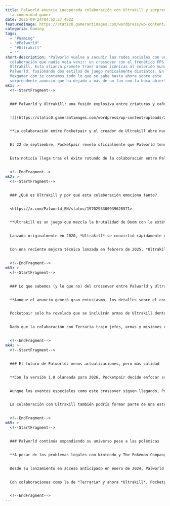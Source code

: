 ```yaml
---
title: Palworld anuncia inesperada colaboración con Ultrakill y sorprende a toda
  la comunidad gamer
date: 2025-09-24T04:52:27.452Z
featuredimage: https://static0.gamerantimages.com/wordpress/wp-content/uploads/2025/09/palworld-lamball-bunker-turrets-angry.jpg?q=70&fit=crop&w=1100&h=618&dpr=1
categoria: Gaming
tags:
  - "#Gaming"
  - "#Palworld"
  - "#Ultrakill"
  - ""
short-description: "Palworld vuelve a sacudir las redes sociales con una
  colaboración que nadie veía venir: un crossover con el frenético FPS
  Ultrakill. Esta alianza promete traer armas icónicas al colorido mundo de
  Palworld, fusionando dos estilos de juego radicalmente distintos. En
  Mexgamer.com te contamos todo lo que se sabe hasta ahora sobre este
  sorprendente anuncio que ha dejado a más de un fan con la boca abierta."
mk1: >-
  <!--StartFragment-->


  ### Palworld y Ultrakill: una fusión explosiva entre criaturas y cañones


  ![](https://static0.gamerantimages.com/wordpress/wp-content/uploads/2025/07/ultrakill-press-image-8.jpg?q=49&fit=crop&w=825&dpr=2)


  **La colaboración entre Pocketpair y el creador de Ultrakill abre nuevas posibilidades de juego dentro de Palworld.**


  El 22 de septiembre, Pocketpair reveló oficialmente que Palworld tendrá una colaboración con *Ultrakill*, el exitoso shooter retro creado por el desarrollador finlandés Arsi "Hakita" Patala. Si bien aún no hay una fecha concreta para este crossover, ya se confirmó que armas y equipo temáticos de Ultrakill llegarán a Palworld en una futura actualización de contenido.


  Esta noticia llega tras el éxito rotundo de la colaboración entre Palworld y *Terraria*, donde los jugadores pudieron enfrentarse a jefes como el Eye of Cthulhu o blandir armas icónicas del clásico sandbox. Ahora, con Ultrakill, se espera una experiencia mucho más orientada al combate con armas de fuego, aprovechando al máximo las similitudes entre ambos títulos en ese aspecto.


  <!--EndFragment-->
mk2: >-
  <!--StartFragment-->


  ### ¿Qué es Ultrakill y por qué esta colaboración emociona tanto?


  <https://x.com/Palworld_EN/status/1970293300939628571>


  **Ultrakill es un juego que mezcla la brutalidad de Doom con la estética caótica de Devil May Cry, y tiene una base de fans muy apasionada.**


  Lanzado originalmente en 2020, *Ultrakill* se convirtió rápidamente en un favorito del género FPS por su estilo retro, velocidad de juego extrema y mecánicas de combate estilizadas. Controlas a V1, un robot asesino con sed de sangre, en una historia inspirada libremente en el Infierno de Dante. Actualmente mantiene una calificación de 96% "Extremadamente positiva" en Steam.


  Con una reciente mejora técnica lanzada en febrero de 2025, *Ultrakill* sigue evolucionando y captando nuevos jugadores. Esta colaboración representa una forma de unir a las comunidades de ambos juegos, ofreciendo contenido fresco y manteniendo el interés en Palworld mientras se acerca lentamente a su versión 1.0.


  <!--EndFragment-->
mk3: >-
  <!--StartFragment-->


  ### Lo que sabemos (y lo que no) del crossover entre Palworld y Ultrakill


  **Aunque el anuncio generó gran entusiasmo, los detalles sobre el contenido específico siguen siendo un misterio.**


  Pocketpair solo ha revelado que se incluirán armas de Ultrakill dentro de Palworld, pero no se han confirmado cuáles exactamente. Sin embargo, la imagen promocional compartida en redes muestra a Anubis, uno de los Pals más populares, junto a V1, protagonista de Ultrakill, lo que sugiere que podrían venir más elementos cosméticos o jugables relacionados.


  Dado que la colaboración con Terraria trajo jefes, armas y misiones exclusivas, es posible que Ultrakill reciba un trato similar. Lo que está claro es que el enfoque de esta colaboración será el combate, apuntando a satisfacer tanto a los fans del shooter sangriento como a los entrenadores de Pals.


  <!--EndFragment-->
mk4: >-
  <!--StartFragment-->


  ### El futuro de Palworld: menos actualizaciones, pero más calidad


  **Con la versión 1.0 planeada para 2026, Pocketpair decide enfocar sus recursos en el desarrollo completo del juego.**


  Aunque los eventos especiales como este crossover siguen llegando, Pocketpair ya ha informado que se reducirá la frecuencia de actualizaciones durante el acceso anticipado. Esto se debe a que el equipo está destinando más recursos a preparar el lanzamiento oficial de Palworld para el año 2026.


  La colaboración con Ultrakill también podría formar parte de una estrategia para mantener la atención del público sin tener que lanzar actualizaciones constantes. La idea es ofrecer contenido memorable que tenga un impacto duradero mientras se trabaja en la versión definitiva del juego.


  <!--EndFragment-->
mk5: >-
  <!--StartFragment-->


  ### Palworld continúa expandiendo su universo pese a las polémicas


  **A pesar de los problemas legales con Nintendo y The Pokémon Company, el juego sigue creciendo en popularidad.**


  Desde su lanzamiento en acceso anticipado en enero de 2024, Palworld ha estado en el centro de la controversia por su similitud estética con Pokémon. Aun así, el título ha logrado crear una base de fans sólida, gracias a su enfoque único en supervivencia, crafteo y combate armado.


  Con colaboraciones como la de *Terraria* y ahora *Ultrakill*, Pocketpair demuestra que sigue apostando por la innovación y el contenido sorpresa para mantener a los jugadores activos. Aunque el juego sigue en desarrollo, la comunidad ha recibido con entusiasmo estas alianzas inesperadas que amplían el universo de Palworld más allá de lo que muchos esperaban.


  <!--EndFragment-->
---
```

